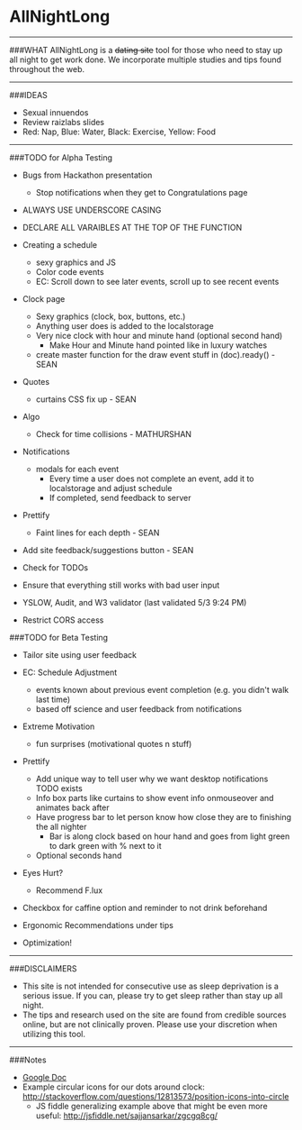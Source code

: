 # AllNightLong
_____________________________________________________________________________________
###WHAT
AllNightLong is a ~~dating site~~ tool for those who need to stay up all night 
to get work done. We incorporate multiple studies and tips found throughout the web. 
_____________________________________________________________________________________
###IDEAS
* Sexual innuendos
* Review raizlabs slides
* Red: Nap, Blue: Water, Black: Exercise, Yellow: Food
_____________________________________________________________________________________

###TODO for Alpha Testing

* Bugs from Hackathon presentation
  * Stop notifications when they get to Congratulations page

* ALWAYS USE UNDERSCORE CASING
* DECLARE ALL VARAIBLES AT THE TOP OF THE FUNCTION

* Creating a schedule
  * sexy graphics and JS
  * Color code events
  * EC: Scroll down to see later events, scroll up to see recent events

* Clock page
  * Sexy graphics (clock, box, buttons, etc.)
   + Anything user does is added to the localstorage
  * Very nice clock with hour and minute hand (optional second hand)
    * Make Hour and Minute hand pointed like in luxury watches
  * create master function for the draw event stuff in (doc).ready() - SEAN

* Quotes
  * curtains CSS fix up - SEAN

* Algo
  * Check for time collisions - MATHURSHAN

* Notifications
  * modals for each event
    * Every time a user does not complete an event, add it to localstorage and adjust schedule
    * If completed, send feedback to server

* Prettify
  * Faint lines for each depth - SEAN

* Add site feedback/suggestions button - SEAN
* Check for TODOs
* Ensure that everything still works with bad user input
* YSLOW, Audit, and W3 validator (last validated 5/3 9:24 PM)
* Restrict CORS access

###TODO for Beta Testing
* Tailor site using user feedback

* EC: Schedule Adjustment
  * events known about previous event completion (e.g. you didn't walk last time)
  * based off science and user feedback from notifications

* Extreme Motivation
  * fun surprises (motivational quotes n stuff)

* Prettify
  * Add unique way to tell user why we want desktop notifications TODO exists
  * Info box parts like curtains to show event info onmouseover and animates back after
  * Have progress bar to let person know how close they are to finishing the all nighter
    * Bar is along clock based on hour hand and goes from light green to dark green with % next to it
  * Optional seconds hand

* Eyes Hurt?
  * Recommend F.lux

* Checkbox for caffine option and reminder to not drink beforehand

* Ergonomic Recommendations under tips

* Optimization!

_____________________________________________________________________________________
###DISCLAIMERS
* This site is not intended for consecutive use as sleep deprivation is a serious issue. If you can, please try to get sleep rather than stay up all night.
* The tips and research used on the site are found from credible sources online, but are not clinically proven. Please use your discretion when utilizing this tool.


_____________________________________________________________________________________
###Notes
* [Google Doc](https://docs.google.com/document/d/1HefTgwVjsmFp0Rb51QlaaActSngOeAcsKkvKXkPsM9g/edit)
* Example circular icons for our dots around clock: http://stackoverflow.com/questions/12813573/position-icons-into-circle 
    - JS fiddle generalizing example above that might be even more useful: http://jsfiddle.net/sajjansarkar/zgcgq8cg/
